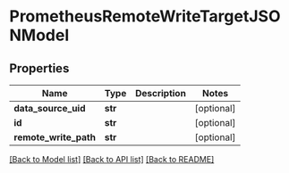 # PrometheusRemoteWriteTargetJSONModel

## Properties
Name | Type | Description | Notes
------------ | ------------- | ------------- | -------------
**data_source_uid** | **str** |  | [optional] 
**id** | **str** |  | [optional] 
**remote_write_path** | **str** |  | [optional] 

[[Back to Model list]](../README.md#documentation-for-models) [[Back to API list]](../README.md#documentation-for-api-endpoints) [[Back to README]](../README.md)


